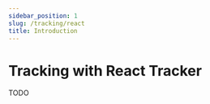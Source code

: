 ```yaml
---
sidebar_position: 1
slug: /tracking/react
title: Introduction
---
```

# Tracking with React Tracker
TODO